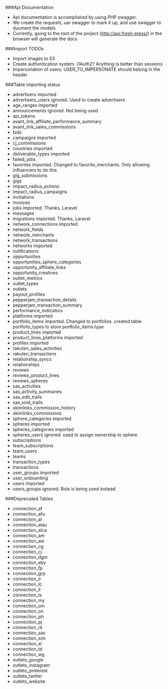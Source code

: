 ###Api Documentation
-   Api documentation is accomplished by using PHP swagger.
-   We create the requests, uar swagger to mark it up, and use swagger to ducment the models
-   Currently, going to the root of the project (http://api.fresh-press/) in the browser will generate the docs

###Import TODOs
-   Import images to S3
-   Create authentication system. OAuth2? Anything is better than sessions
-   Impersonation of users: USER_TO_IMPERSONATE should belong in the header

###Table importing status
-   advertisers imported
-   advertisers_users                           ignored. Used to create advertisers
-   age_ranges                                  imported
-   announcements                               ignored. Not being used
-   api_tokens
-   avant_link_affiliate_performance_summary
-   avant_link_sales_commissions
-   bids
-   campaigns                                   imported
-   cj_commissions
-   countries                                   imported
-   deliverable_types                           imported
-   failed_jobs
-   favorites                                   imported. Changed to favorite_merchants. Only allowing influencers to do this
-   gig_submissions
-   gigs
-   impact_radius_actions
-   impact_radius_campaigns
-   invitations
-   invoices
-   jobs                                        imported. Thanks, Laravel
-   messages
-   migrations                                  imported. Thanks, Laravel
-   network_connections                         imported
-   network_fields
-   network_merchants
-   network_transactions
-   networks                                    imported
-   notifications
-   opportunities
-   opportunities_sphere_categories
-   opportunity_affiliate_links
-   opportunity_creatives
-   outlet_metrics
-   outlet_types
-   outlets
-   payout_profiles
-   pepperjam_transaction_details
-   pepperjam_transaction_summary
-   performance_indicators
-   platforms                                   imported
-   portfolio_items                             imported. Changed to portfolios. created table portfolio_types to store portfolio_items.type
-   product_lines                               imported
-   product_lines_platforms                     imported
-   profiles                                    imported
-   rakuten_sales_activities
-   rakuten_transactions
-   relationship_syncs
-   relationships
-   reviews
-   reviews_product_lines
-   reviews_spheres
-   sas_activities
-   sas_activity_summaries
-   sas_edit_trails
-   sas_void_trails
-   skimlinks_commission_history
-   skimlinks_commissions
-   sphere_categories                           imported
-   spheres                                     imported
-   spheres_categories                          imported
-   spheres_users                               ignored. used to assign ownership to sphere
-   subscriptions
-   team_subscriptions
-   team_users
-   teams
-   transaction_types
-   transactions
-   user_groups                                 imported
-   user_onboarding
-   users                                       imported
-   users_groups                                ignored. Role is being used instead

###Deprecated Tables
-   connection_af
-   connection_afu
-   connection_al
-   connection_alau
-   connection_alca
-   connection_am
-   connection_aw
-   connection_cg
-   connection_cj
-   connection_dgm
-   connection_eby
-   connection_fp
-   connection_grp
-   connection_ir
-   connection_lc
-   connection_ll
-   connection_ls
-   connection_my
-   connection_om
-   connection_on
-   connection_ph
-   connection_pj
-   connection_rk
-   connection_sas
-   connection_sim
-   connection_sl
-   connection_td
-   connection_wg
-   outlets_google
-   outlets_instagram
-   outlets_pinterest
-   outlets_twitter
-   outlets_website
